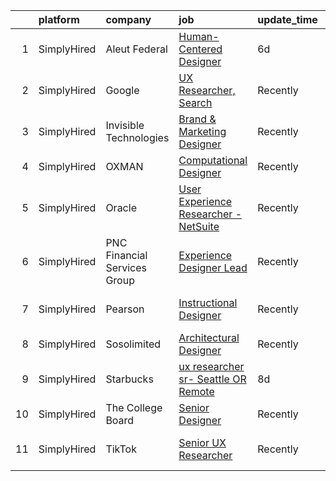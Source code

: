 

|    | platform    | company                      | job                                                                                                                                                   | update_time   | location                   |
|---:|:------------|:-----------------------------|:------------------------------------------------------------------------------------------------------------------------------------------------------|:--------------|:---------------------------|
|  1 | SimplyHired | Aleut Federal                | [Human-Centered Designer](https://www.simplyhired.com/job/8g5-LbdUUDUDr2F_VjfI88UpIvevwrxJojxilVetVXf13YGsQvKhuA?q=generative+designer)               | 6d            | Colorado Springs, CO       |
|  2 | SimplyHired | Google                       | [UX Researcher, Search](https://www.simplyhired.com/job/WYSPAPR1kU4s1WaidMtTsARXeH6iewcPhhxdOlKFV7_NCzS3-HWGiw?q=generative+designer)                 | Recently      | New York, NY               |
|  3 | SimplyHired | Invisible Technologies       | [Brand & Marketing Designer](https://www.simplyhired.com/job/HTwYmjjsODkNfYDv_CyZzBHtdoAWeqs31ufgGegB44TMZ7wNUMGZHA?q=generative+designer)            | Recently      | New York, NY               |
|  4 | SimplyHired | OXMAN                        | [Computational Designer](https://www.simplyhired.com/job/4IwqGCGhWzMqJmmAPFxsXPKu3bmH3fJO3pQLjNmC7WnTpOlobuIjSQ?q=generative+designer)                | Recently      | New York, NY               |
|  5 | SimplyHired | Oracle                       | [User Experience Researcher - NetSuite](https://www.simplyhired.com/job/zWPk6GTWCbcd6kgmy67dK7c8SWz70Jhe2dVnlg9IX6z0yJWoAO2_9g?q=generative+designer) | Recently      | United States              |
|  6 | SimplyHired | PNC Financial Services Group | [Experience Designer Lead](https://www.simplyhired.com/job/WGeD-0ho3hCdp1x4MUk4RuxY901qXshmUkmeuV2_gvKxqLSaNkbPWQ?q=generative+designer)              | Recently      | Pittsburgh, PA             |
|  7 | SimplyHired | Pearson                      | [Instructional Designer](https://www.simplyhired.com/job/MFNiyjPfXa8DIrY3nfwHgRk0a9HyD9_7Hf4SJhfEkGY4NHJ2Of7ocQ?q=generative+designer)                | Recently      | United States +3 locations |
|  8 | SimplyHired | Sosolimited                  | [Architectural Designer](https://www.simplyhired.com/job/1wnZZjS_T2B-Khb33FLg8m5W26VpFJO-O7M0joPbDLzOi2-l3WqCTg?q=generative+designer)                | Recently      | Boston, MA                 |
|  9 | SimplyHired | Starbucks                    | [ux researcher sr- Seattle OR Remote](https://www.simplyhired.com/job/kx_HRXTXzHk13Uzr6hdnCoRGHUi46IFgXHBEbORBVpy7WCiYt0ribA?q=generative+designer)   | 8d            | United States              |
| 10 | SimplyHired | The College Board            | [Senior Designer](https://www.simplyhired.com/job/sI9GOmlGKseVS4ARY9_4j4bHyNmhvHI8fQ0-RcHBSoQxlCBYmUdxCA?q=generative+designer)                       | Recently      | Remote                     |
| 11 | SimplyHired | TikTok                       | [Senior UX Researcher](https://www.simplyhired.com/job/-Val6MXDqDsuVm0BA6TK9C90AD14Q3ynHvwgm8T3bPkvmolbEMoArA?q=generative+designer)                  | Recently      | Seattle, WA +2 locations   |